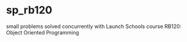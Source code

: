 # sp_rb120
small problems solved concurrently with Launch Schools course RB120: Object Oriented Programming
